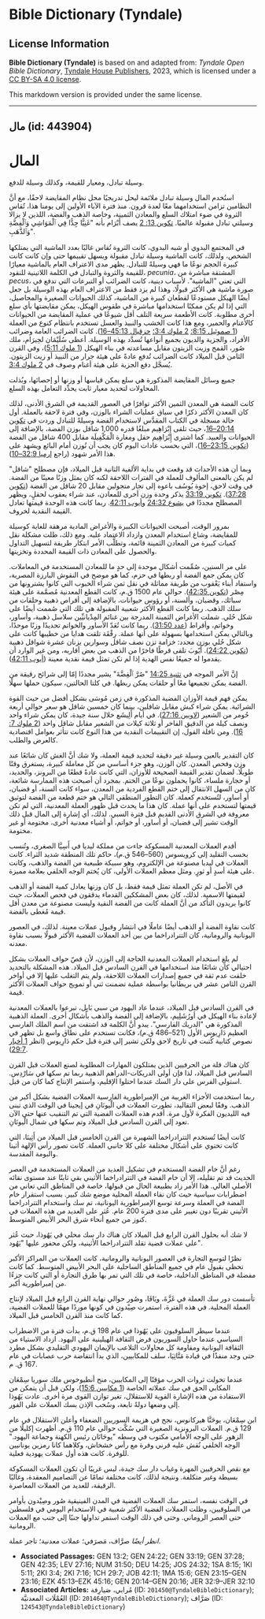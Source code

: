 # Bible Dictionary (Tyndale)

## License Information

**Bible Dictionary (Tyndale)** is based on and adapted from: _Tyndale Open Bible Dictionary_, [Tyndale House Publishers](https://tyndaleopenresources.com/), 2023, which is licensed under a [CC BY-SA 4.0 license](https://creativecommons.org/licenses/by-sa/4.0/legalcode.en).

This markdown version is provided under the same license.



--------------------------------

## مال (id: 443904)

المال
=====

وسيلة تبادل، ومعيار للقيمة، وكذلك وسيلة للدفع.

استُخدم المال وسيلة تبادل ملائمة ليحل تدريجيًا محل نظام المقايضة لاحقًا، مع أنَّ النظامين تزامن استخدامهما معًا لعدة قرون. منذ فترة الآباء الأولين إلى يومنا هذا، تُقاس الثروة في ضوء امتلاك السلع والمعادن الثمينة، وخاصة الذهب والفضة، اللذين لا يزالا وسيلتي تبادل مقبولة عالميًا. [تكوين 13: 2](https://ref.ly/Gen13:2) يصف أَبْرَام بأنه "غَنِيًّا جِدًّا فِي ٱلْمَوَاشِي وَٱلْفِضَّةِ وَٱلذَّهَبِ".

في المجتمع البدوي أو شبه البدوي، كانت الثروة تُقاس غالبًا بعدد الماشية التي يمتلكها الشخص، ولذلك، كانت الماشية وسيلة تبادل مقبولة ويسهل تقييمها حتى وإن كانت كانت كبيرة الحجم نوعًا ما فهي وسيلةً للتبادل. يظهر مدى الاعتراف العام بالماشية معيارًا للقيمة والثروة والتبادل في الكلمة اللاتينية للنقود، *pecunia،* المشتقة مباشرة من *pecus،* التي تعني "الماشية". لأسباب دينية، كانت الضرائب أو التبرعات التي تدفع في صورة ماشية هي الأكثر قبولًا، وهذا لم يزد فقط من الاعتراف العام بهذه الوسيلة بل جعل أيضًا الهيكل مستودعًا لقطعان كبيرة من الماشية، كذلك الحيوانات الصغيرة والمحاصيل، التي إذا لم يكن ممكنًا استخدامها مباشرة في طقوس الهيكل، يمكن مقايضتها بأي سلع أخرى مطلوبة. كانت الأطعمة سريعة التلف أقل شيوعًا في عملية المقايضة من الحيوانات كالأغنام والحمير، ومع هذا كانت الخشب والنبيذ والعسل تستخدم بانتظام كنوع من العملة ([1 صموئيل 8:15؛](https://ref.ly/1Sam8:15) [2 ملوك 3:4؛](https://ref.ly/2Kgs3:4) [حزقيال 45:13–16](https://ref.ly/Ezek45:13-Ezek45:16)). كانت الضرائب العامة وضرائب الأفراد، والجزية والديون بجميع أنواعها تُسدَّد بهذه الوسيلة. أعطى سُلَيْمَان لحِيرَام، ملك صُور، القمح وزيت الزيتون مقابل مساعدته في بناء الهيكل ([1 ملوك 5:11](https://ref.ly/1Kgs5:11))، وفي القرن الثامن قبل الميلاد كانت الضرائب تُدفع عادةً على هيئة جرار من النبيذ أو زيت الزيتون. يُسجَّل دفع الجزية على هيئة أغنام وصوف في [2 ملوك 3:4](https://ref.ly/2Kgs3:4).

جميع وسائل المقايضة المذكورة هي سلع يمكن قياسها أو وزنها أو إحصائها، وبُذلت المحاولات لتحديد معيار ثابت يحدِّد التعامل بهذه السلع.

كانت الفضة هي المعدن الثمين الأكثر توافرًا في العصور القديمة في الشرق الأدنى، لذلك كان المعدن الأكثر ذكرًا في سياق عمليات الشراء بالوزن، وفي فترة لاحقة بالعملة. أول حالة مسجلة في الكتاب المقدَّس لاستخدام الفضة وسيلةً للتبادل وردت في [تكوين 20:14–16](https://ref.ly/Gen20:14-Gen20:16)، حيث تلقى إِبْرَاهِيم مبلغًا قدره 1,000 شاقل بوزن الفضة، بالإضافة إلى الحيوانات والعبيد. كما اشترى إِبْرَاهِيم حقل ومغارة الْمَكْفِيلَة مقابل 400 شاقل من الفضة ([تكوين 23:15–16](https://ref.ly/Gen23:15-Gen23:16))، التي بحسب عادات اليوم كان يجب أن تُوزن أمام البائع ويشهد على هذا الأمر شهود (راجع [إرميا 32:9–10](https://ref.ly/Jer32:9-Jer32:10)).

وبما أن هذه الأحداث قد وقعت في بداية الألفية الثانية قبل الميلاد، فإن مصطلح "شاقل" لم يكن بالمعنى المألوف للعملة في الفترات اللاحقة لكنه كان يمثل وزنًا معينًا من الفضة. في وقت لاحق، إخوة يُوسُف باعوه إلى تجار متجولين مقابل 20 شاقل من الفضة ([تكوين 37:28](https://ref.ly/Gen37:28)). [تكوين 33:19](https://ref.ly/Gen33:19) يذكر وحدة وزن أخرى للمعادن، عند شراء يعقوب لحقلٍ، ويظهر المصطلح مجددًا في [يشوع 24:32](https://ref.ly/Josh24:32) و[أيوب 42:11](https://ref.ly/Job42:11). ربما كانت هذه الوحدة قيمتها تعادل القيمة النقدية لخروف.

بمرور الوقت، أصبحت الحيوانات الكبيرة والأغراض المادية مرهقة للغاية كوسيلة للمقايضة، وشاع استخدام المعدن وازداد الاعتماد عليه. ومع ذلك، ظلت مشكلة نقل كميات كبيرة من المعادن الثمينة قائمة، وتطلَّب الأمر ابتكار طريقة لتسهيل التداول والحصول على المعادن ذات القيمة المحددة وتخزينها. 

على مر السنين، صُمِّمت أشكال موحدة إلى حدٍ ما للمعادن المستخدمة في المعاملات. كان يمكن جمع الفضة أو ربطها في حزم، كما هو موضح في النقوش البارزة المصرية، واستفاد أبناء يَعْقوب من طريقة مماثلة في نقل ثمن شراء الحبوب التي كانوا يشترونها من مِصْر ([تكوين 42:35](https://ref.ly/Gen42:35)). حوالي عام 1500 ق.م، كانت القطع المعدنية مُصمَّمة على هيئة سبائك، وقضبان، وألسنة، أو رؤوس حيوانات، بالإضافة إلى أقراص ذهبية وحلقات من سلك الذهب. ربما كانت القطع الأكثر شعبية المقبولة هي تلك التي صُممت أيضًا على شكل حُلي. شملت الأغراض الثمينة المدرجة بين غنائم المِدْيانيِّين سلاسل ذهبية، وأساور، وخواتم، وأقراط ([عدد 31:50](https://ref.ly/Num31:50)). ربما كانت تُعَدّ الأساور والخواتم تحديدًا وزنًا موحدًا، وبالتالي يمكن استخدامها بسهولة على أنها عملة. رِفْقَة تلقت هدايا من خطيبها كانت على شكل حُلي بوزن محدد: خزامة تزن نصف شاقل وسوارين يزنان عشرة شواقل ذهبية ([تكوين 24:22](https://ref.ly/Gen24:22)). أَيّوبَ تلقى قرطًا فاخرًا من الذهب من بعض أقاربه، ومن غير الوارد أن يقدموا له جميعًا نفس الهدية إذا لم تكن تمثل قيمة نقدية معينة ([أيوب 42:11](https://ref.ly/Job42:11)).

إنَّ الأمر الموجه في [تثنية 14:25](https://ref.ly/Deut14:25) "صُرَّ ٱلْفِضَّةَ" يشير مجددًا إمّا إلى شرائح رقيقة من الفضة يمكن تجميعها معًا أو حلقات يمكن ربطها. في كلتا الحالتين، سيكون حملها سهلًا.

يمكن فهم قيمة الأوزان الفضية المذكورة في زمن مُوسَى بشكل أفضل من حيث القوة الشرائية. يمكن شراء كبش مقابل شاقلين، بينما كان خمسين شاقل هو سعر حوالي أربعة حُومر من الشعير ([لاويين 27:16](https://ref.ly/Lev27:16)). في أيام أَلِيشَع خلال سنة جيدة، كان يمكن شراء واحد ونصف كيلة من الدقيق الفاخر أو ثلاثة كيلات من الشعير مقابل شاقل واحد ([2 ملوك 7: 16](https://ref.ly/2Kgs7:16)). ومن نافلة القول، إن التقييمات النقدية من هذا النوع كانت تتأثر بعوامل اقتصادية كالعرض والطلب.

كان التقدير بالعين وسيلة غير دقيقة لتحديد قيمة العملة، ولا شك أنَّ الغش كان شائعًا عند وزن وفحص المعدن. كان الوزن، وهو جزء أساسي من كل معاملة كبيرة، يستغرق وقتًا طويلًا. لضمان تقدير القيمة الصحيحة للأوزان، التي كانت عادةً قطعًا من البرونز، والحديد، أو حجارة ملساء، كانوا يحملون نوعًا من الختم. بمجرد أن أصبحت هذه الممارسة شائعة، كان من السهل الانتقال إلى ختم القطع الفردية من المعدن، سواء كانت ألسنة، أو قضبان، أو أساور، لتُستخدم كعملة. كان التطور المنطقي التالي هو ختم قطعة من الفضة لتوثيق قيمتها لتستخدم على أنها عملة. كان هذا ما يحدث قبل ظهور العملة المعدنية، التي لم تكن معروفة في الشرق الأدنى القديم قبل فترة السبي. لذلك، أي إشارة إلى المال قبل ذلك الوقت تشير إلى قضبان، أو أساور، أو خواتم، أو أشياء معدنية أخرى، مختومة أو غير مختومة.

أقدم العملات المعدنية المسكوكة جاءت من مملكة ليديا في أَسِيَّا الصغرى، وتُنسب بحسب التقليد إلى كرويسوس (560–546 ق.م)، حاكم تلك المنطقة شديد الثراء. كانت العملات في ليديا مصنوعة من الإلكتروم، وهو سبيكة طبيعية من الفضة والذهب، وكانت على هيئة أسدٍ أو ثورٍ. ومثل معظم العملات الأولى، كان يُختم الوجه الخلفي بعلامة مميزة.

في الأصل، لم تكن العملة تمثل قيمة فقط، بل كان وزنها يعادل كمية الفضة أو الذهب لقيمتها الاسمية. لذلك، كان بعض المشككين القدماء يدققون في فحص العملات، حيث كانوا يريدون التأكد من أنَّ العملة كانت من الفضة النقية وليست مصنوعة من معدن أقل قيمة مُغطى بالفضة.

كانت نقاوة الفضة أو الذهب أيضًا عاملًا في انتشار وقبول عملات معينة. لذلك، في العصور اليونانية والرومانية، كان التترادراخما من بين أحد العملات الفضية الأكثر قبولًا بسبب نقاوة معدنه.

لم يلغِ استخدام العملات المعدنية الحاجة إلى الوزن، لأن قصّ حواف العملات بشكل احتيالي كان شائعًا منذ استخدامها في القرن السادس قبل الميلاد. هذه المشكلة بالتحديد خلقت عدم ثقة في جميع إصدارات العملات اللاحقة، ولم يتم التغلب عليها إلا في أواخر القرن الثامن عشر في بريطانيا بواسطة عملية تضمنت ثني أو تمويج حواف العملات الأكثر قيمة.

في القرن السادس قبل الميلاد، عندما عاد اليهود من سبي بَابِل، تبرعوا بالعملات المعدنية لإعادة بناء الهيكل في أورُشَلِيم، بالإضافة إلى الفضة والذهب بأشكال أخرى. العملة الذهبية المذكورة هي "الدريك الفارسي". يبدو أنَّ الكلمة قد اشتقت من اسم الملك الفارسي العظيم دَارِيوس الأول (521–486 ق.م)، فكانت تستخدم على نطاق واسع بل تظهر في نصوص كتابية كُتبت في تاريخ لاحق ولكن تشير إلى فترة قبل حكم دَارِيوس (انظر [1 أخبار 29:7](https://ref.ly/1Chr29:7)).

كان هناك قلة من الحرفيين الذين يمتلكون المهارات المطلوبة لصنع العملات قبل القرن السادس قبل الميلاد، لذا فإن أولى الدريكات\-الدراهم الذهبية ربما تم سكها في سَارْدِس. استولى الفرس على دار السك عندما احتلوا الإقليم، واستمر الإنتاج كما كان من قبل.

ربما استخدمت الأجزاء الغربية من الإمبراطورية الفارسية العملات الفضية بشكل أكبر من الذهب. وفقًا لبعض التقاليد، تطورت العملات في الْيونَانِ في إيجينا في الوقت الذي تبنى فيه الليديون الفكرة لأول مرة. أقدم هذه العملات الفضية التي تم التنقيب عنها حتى الآن تعود إلى القرن السادس قبل الميلاد وتم سكها في شمال الْيونَانِ.

كانت أيضًا تُستخدم التترادراخما الشهيرة من القرن الخامس قبل الميلاد من أَثِينَا، التي كانت تحتوي على أشكال مختلفة على كلا جانبي العملة. كانت تصور رأس الإلهة أثينا والبومة المقدسة.

رغم أنَّ خام الفضة المستخدم في تشكيل العديد من العملات المستخدمة في العصر الحديث قد تم تقليله، إلا أن خام الفضة في التترادراخما الأثيني بقي ثابتًا عند مستوى نقائه الأصلي العالي. هذا الأمر زاد بطبيعة الحال من قبولها، خاصة في المناطق التي تعاني من اضطرابات سياسية حيث كان نقاء العملة المحلية موضع شك كبير. بسبب استقرار خام الفضة في العملة وسرعة توسع الإمبراطورية اليونانية، تم سك واستخدام التترادراخما الأثيني تقريبًا دون تغيير على مدى فترة 200 عام. عُثر على العديد من هذه العملات في كنوز من جميع أنحاء شرق البحر الأبيض المتوسط.

لا شك أنه بحلول القرن الرابع قبل الميلاد كان هناك دار سك محلي في يَهُوذا، حيث عُثر على عملات فضية تقلد التترادراخما الأثينية، ولكن محفور عليها "يَهُود".

نظرًا لتوسع التجارة في العصور اليونانية والرومانية، كانت العملات من المراكز الأكبر تحظى بقبول عام في جميع المناطق الساحلية على البحر الأبيض المتوسط. كما كانت مفضلة في المناطق الداخلية، خاصة في تلك التي تمر بها طرق التجارة أو التي كانت جزءًا من إمبراطورية أكبر.

تأسست دور سك العملة في غَزَّةَ، ويَافَا، وصُور حوالي نهاية القرن الرابع قبل الميلاد لإنتاج العملة المحلية. في هذه الفترة، استمرت صِيْدون في كونها موردًا مهمًا للعملات الفضية، كما كانت منذ القرن الخامس قبل الميلاد.

عندما سيطر السلوقيون على يَهُوذا في عام 198 ق.م، بدأت فترة من الاضطراب السياسي عندما حاول السوريون فرض الثقافة الهيلينية على اليهود. ازداد الاستياء من الثقافة اليونانية ومقاومة كل محاولات التلاعب بالإيمان اليهودي التقليدي بشكل مطرد حتى وجد منفذًا في قيادة مَتَّاثِيَا، سلف للمكابيين، الذي بدأ انتفاضة حرب عصابات في عام 167 ق. م.

عندما تحولت ثروات الحرب مؤقتًا إلى المكابيين، منح أنطيوخوس ملك سوريا سِمْعَان المكابي الحق في سك عملاته الخاصة ([1 مكابيين 15:6](https://ref.ly/1Macc15:6))، ولكن قبل أن يتمكن من الاستفادة من هذه الإشارة القوية للاستقلال، تغير توازن القوى مرة أخرى. عادت يَهُوذا إلى وضعها دولةً تابعة، وسُحب الإذن بسك العملات على الفور.

ابن سِمْعَان، يوحَنَّا هيركانوس، نجح في هزيمة السوريين الضعفاء وأعلن الاستقلال في عام 129 ق.م. العملات البرونزية الصغيرة التي سُكَّت حوالي عام 110 ق.م. أظهرت إكليلًا من الزهور على الوجه الأمامي مكتوب في وسطه "يوحَانَان رئيس الكهنة وجماعة اليهود." الوجه الخلفي نُقش عليه قرني وفرة مع رأس خشخاش، وكلاهما كانا رمزين يونانيين للوفرة. كانت هذه أول عملات يهودية فعلية.

مع نقص الحرفيين المهرة وغياب دار سك جيدة، ليس غريبًا أن تكون العملات المسكوكة بسيطة وغير متكلفة. ونتيجة لذلك، كانت مختلفة تمامًا عن التصاميم المعقدة، وغالبًا الرقيقة، للعديد من العملات المعاصرة.

في الوقت نفسه، استمر سك العملات الفضية في المدن الفينيقية صُور وصِيْدون بأوامر من السلوقيين، وظلت العملات الفضية الأكثر شعبية في الاستخدام اليومي في فلسطين حتى العصر الروماني. وحتى في ذلك الوقت استمر تداولها جنبًا إلى جنب مع العملات الرومانية.

*انظر أيضًا* صرَّاف، مَصرَفي؛ عملات معدنية؛ تاجر عملة.

* **Associated Passages:** GEN 13:2; GEN 24:22; GEN 33:19; GEN 37:28; GEN 42:35; LEV 27:16; NUM 31:50; DEU 14:25; JOS 24:32; 1SA 8:15; 1KI 5:11; 2KI 3:4; 2KI 7:16; 1CH 29:7; JOB 42:11; 1MA 15:6; GEN 23:15–GEN 23:16; EZK 45:13–EZK 45:16; GEN 20:14–GEN 20:16; JER 32:9–JER 32:10
* **Associated Articles:** مُرابي، صَيارِفة (ID: `201450@TyndaleBibleDictionary`); العُمْلَات المعدنيَّة (ID: `201464@TyndaleBibleDictionary`); صَرَّاف (ID: `124543@TyndaleBibleDictionary`)

